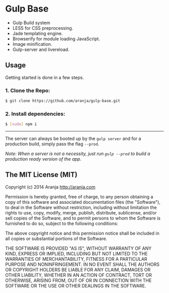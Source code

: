 # Gulp Base

- Gulp Build system
- LESS for CSS preprocessing.
- Jade templating engine. 
- Browserify for module loading JavaScript.
- Image minification.
- Gulp-server and livereload.

## Usage

Getting started is done in a few steps.

### 1. Clone the Repo:

```sh
$ git clone https://github.com/aranja/gulp-base.git
```

### 2. Install dependencies:

```sh
$ [sudo] npm i
```

---

The server can always be booted up by the `gulp server` and for a production build, simply pass the flag `--prod`.

*Note: When a server is not a necessity, just run `gulp --prod` to build a production ready version of the app.*

## The MIT License (MIT)

Copyright (c) 2014 Aranja http://aranja.com

Permission is hereby granted, free of charge, to any person obtaining a copy of this software and associated documentation files (the "Software"), to deal in the Software without restriction, including without limitation the rights to use, copy, modify, merge, publish, distribute, sublicense, and/or sell copies of the Software, and to permit persons to whom the Software is furnished to do so, subject to the following conditions:

The above copyright notice and this permission notice shall be included in all copies or substantial portions of the Software.

THE SOFTWARE IS PROVIDED "AS IS", WITHOUT WARRANTY OF ANY KIND, EXPRESS OR IMPLIED, INCLUDING BUT NOT LIMITED TO THE WARRANTIES OF MERCHANTABILITY, FITNESS FOR A PARTICULAR PURPOSE AND NONINFRINGEMENT. IN NO EVENT SHALL THE AUTHORS OR COPYRIGHT HOLDERS BE LIABLE FOR ANY CLAIM, DAMAGES OR OTHER LIABILITY, WHETHER IN AN ACTION OF CONTRACT, TORT OR OTHERWISE, ARISING FROM, OUT OF OR IN CONNECTION WITH THE SOFTWARE OR THE USE OR OTHER DEALINGS IN THE SOFTWARE.
